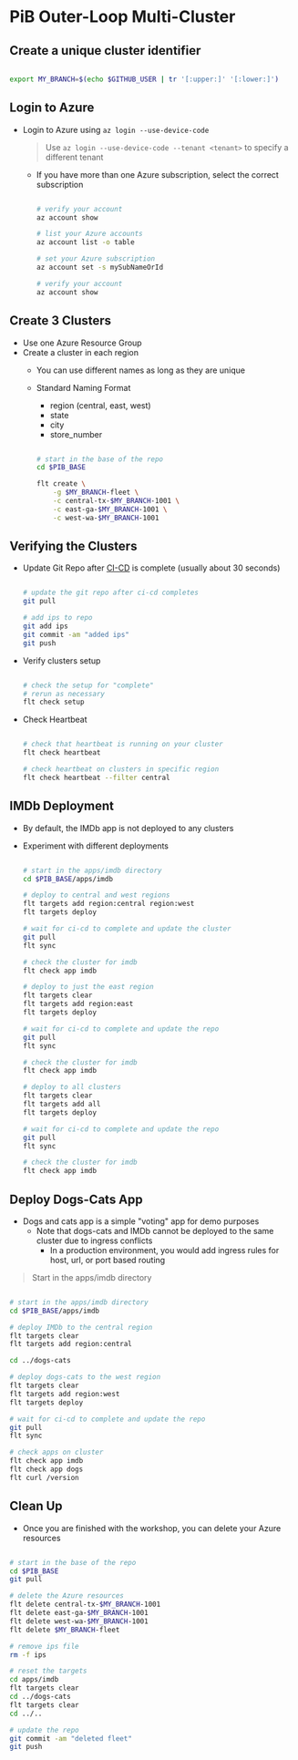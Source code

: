 # PiB Outer-Loop Multi-Cluster

## Create a unique cluster identifier

```bash

export MY_BRANCH=$(echo $GITHUB_USER | tr '[:upper:]' '[:lower:]')

```

## Login to Azure

- Login to Azure using `az login --use-device-code`
  > Use `az login --use-device-code --tenant <tenant>` to specify a different tenant
  - If you have more than one Azure subscription, select the correct subscription

    ```bash

    # verify your account
    az account show

    # list your Azure accounts
    az account list -o table

    # set your Azure subscription
    az account set -s mySubNameOrId

    # verify your account
    az account show

    ```

## Create 3 Clusters

- Use one Azure Resource Group
- Create a cluster in each region
  - You can use different names as long as they are unique
  - Standard Naming Format
    - region (central, east, west)
    - state
    - city
    - store_number

    ```bash

    # start in the base of the repo
    cd $PIB_BASE

    flt create \
        -g $MY_BRANCH-fleet \
        -c central-tx-$MY_BRANCH-1001 \
        -c east-ga-$MY_BRANCH-1001 \
        -c west-wa-$MY_BRANCH-1001

    ```

## Verifying the Clusters

- Update Git Repo after [CI-CD](https://github.com/kubernetes101/pib-dev/actions) is complete (usually about 30 seconds)

  ```bash

  # update the git repo after ci-cd completes
  git pull

  # add ips to repo
  git add ips
  git commit -am "added ips"
  git push

  ```

- Verify clusters setup

  ```bash

  # check the setup for "complete"
  # rerun as necessary
  flt check setup

  ```

- Check Heartbeat

  ```bash

  # check that heartbeat is running on your cluster
  flt check heartbeat

  # check heartbeat on clusters in specific region
  flt check heartbeat --filter central

  ```

## IMDb Deployment

- By default, the IMDb app is not deployed to any clusters
- Experiment with different deployments

  ```bash

  # start in the apps/imdb directory
  cd $PIB_BASE/apps/imdb

  # deploy to central and west regions
  flt targets add region:central region:west
  flt targets deploy

  # wait for ci-cd to complete and update the cluster
  git pull
  flt sync

  # check the cluster for imdb
  flt check app imdb

  # deploy to just the east region
  flt targets clear
  flt targets add region:east
  flt targets deploy

  # wait for ci-cd to complete and update the repo
  git pull
  flt sync

  # check the cluster for imdb
  flt check app imdb

  # deploy to all clusters
  flt targets clear
  flt targets add all
  flt targets deploy

  # wait for ci-cd to complete and update the repo
  git pull
  flt sync

  # check the cluster for imdb
  flt check app imdb

  ```

## Deploy Dogs-Cats App

- Dogs and cats app is a simple "voting" app for demo purposes
  - Note that dogs-cats and IMDb cannot be deployed to the same cluster due to ingress conflicts
    - In a production environment, you would add ingress rules for host, url, or port based routing

> Start in the apps/imdb directory

```bash

# start in the apps/imdb directory
cd $PIB_BASE/apps/imdb

# deploy IMDb to the central region
flt targets clear
flt targets add region:central

cd ../dogs-cats

# deploy dogs-cats to the west region
flt targets clear
flt targets add region:west
flt targets deploy

# wait for ci-cd to complete and update the repo
git pull
flt sync

# check apps on cluster
flt check app imdb
flt check app dogs
flt curl /version

```

## Clean Up

- Once you are finished with the workshop, you can delete your Azure resources

```bash

# start in the base of the repo
cd $PIB_BASE
git pull

# delete the Azure resources
flt delete central-tx-$MY_BRANCH-1001
flt delete east-ga-$MY_BRANCH-1001
flt delete west-wa-$MY_BRANCH-1001
flt delete $MY_BRANCH-fleet

# remove ips file
rm -f ips

# reset the targets
cd apps/imdb
flt targets clear
cd ../dogs-cats
flt targets clear
cd ../..

# update the repo
git commit -am "deleted fleet"
git push

```
